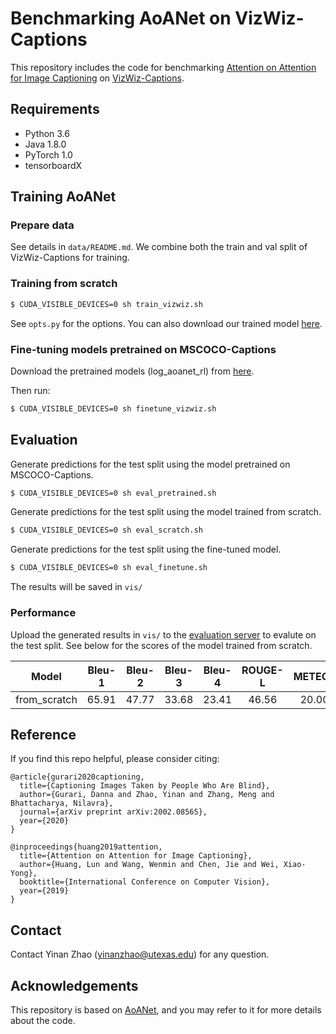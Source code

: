 # Benchmarking AoANet on VizWiz-Captions

This repository includes the code for benchmarking [Attention on Attention for Image Captioning](https://arxiv.org/abs/1908.06954) on [VizWiz-Captions](https://vizwiz.org/tasks-and-datasets/image-captioning/).

## Requirements

- Python 3.6
- Java 1.8.0
- PyTorch 1.0
- tensorboardX


## Training AoANet

### Prepare data

See details in `data/README.md`. We combine both the train and val split of VizWiz-Captions for training.


### Training from scratch

```bash
$ CUDA_VISIBLE_DEVICES=0 sh train_vizwiz.sh
```

See `opts.py` for the options. You can also download our trained model [here](http://ivc.ischool.utexas.edu/VizWiz_final/caption/AoANet_VizWiz/log/log_aoanet_vizwiz_rl). 

### Fine-tuning models pretrained on MSCOCO-Captions

Download the pretrained models (log_aoanet_rl) from [here](https://drive.google.com/drive/folders/1ab0iPNyxdVm79ml-oozsIlH7H6t6dIVl?usp=sharing). 

Then run:

```bash
$ CUDA_VISIBLE_DEVICES=0 sh finetune_vizwiz.sh
```

## Evaluation

Generate predictions for the test split using the model pretrained on MSCOCO-Captions.

```bash
$ CUDA_VISIBLE_DEVICES=0 sh eval_pretrained.sh
```

Generate predictions for the test split using the model trained from scratch.

```bash
$ CUDA_VISIBLE_DEVICES=0 sh eval_scratch.sh
```

Generate predictions for the test split using the fine-tuned model.

```bash
$ CUDA_VISIBLE_DEVICES=0 sh eval_finetune.sh
```

The results will be saved in `vis/`

### Performance

Upload the generated results in `vis/` to the [evaluation server](https://evalai.cloudcv.org/web/challenges/challenge-page/525/overview) to evalute on the test split. See below for the scores of the model trained from scratch.

Model | Bleu-1 | Bleu-2 | Bleu-3 | Bleu-4 | ROUGE-L | METEOR | SPICE | CIDEr
--- |:---:|:---:|:---:|:---:|:---:|:---:|:---:|:---:
from_scratch | 65.91 | 47.77 | 33.68 | 23.41 | 46.56 | 20.00 | 15.11 | 59.77



## Reference

If you find this repo helpful, please consider citing:

```
@article{gurari2020captioning,
  title={Captioning Images Taken by People Who Are Blind},
  author={Gurari, Danna and Zhao, Yinan and Zhang, Meng and Bhattacharya, Nilavra},
  journal={arXiv preprint arXiv:2002.08565},
  year={2020}
}

@inproceedings{huang2019attention,
  title={Attention on Attention for Image Captioning},
  author={Huang, Lun and Wang, Wenmin and Chen, Jie and Wei, Xiao-Yong},
  booktitle={International Conference on Computer Vision},
  year={2019}
}
```

## Contact

Contact Yinan Zhao (yinanzhao@utexas.edu) for any question.

## Acknowledgements

This repository is based on [AoANet](https://github.com/husthuaan/AoANet), and you may refer to it for more details about the code.
